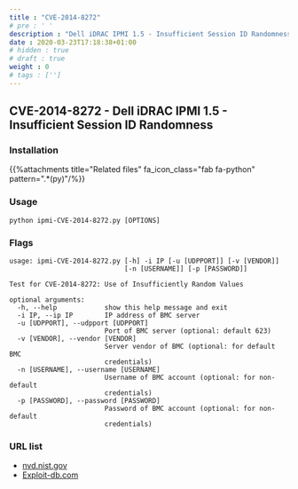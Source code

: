 ```yaml
---
title : "CVE-2014-8272"
# pre : ' '
description : "Dell iDRAC IPMI 1.5 - Insufficient Session ID Randomness."
date : 2020-03-23T17:18:38+01:00
# hidden : true
# draft : true
weight : 0
# tags : ['']
---
```


## CVE-2014-8272 - Dell iDRAC IPMI 1.5 - Insufficient Session ID Randomness

### Installation

{{%attachments title="Related files" fa_icon_class="fab fa-python" pattern=".*(py)"/%}}

### Usage

```plain
python ipmi-CVE-2014-8272.py [OPTIONS]
```

### Flags

```plain
usage: ipmi-CVE-2014-8272.py [-h] -i IP [-u [UDPPORT]] [-v [VENDOR]]
                             [-n [USERNAME]] [-p [PASSWORD]]

Test for CVE-2014-8272: Use of Insufficiently Random Values

optional arguments:
  -h, --help            show this help message and exit
  -i IP, --ip IP        IP address of BMC server
  -u [UDPPORT], --udpport [UDPPORT]
                        Port of BMC server (optional: default 623)
  -v [VENDOR], --vendor [VENDOR]
                        Server vendor of BMC (optional: for default BMC
                        credentials)
  -n [USERNAME], --username [USERNAME]
                        Username of BMC account (optional: for non-default
                        credentials)
  -p [PASSWORD], --password [PASSWORD]
                        Password of BMC account (optional: for non-default
                        credentials)
```

### URL list

* [nvd.nist.gov](https://nvd.nist.gov/vuln/detail/CVE-2014-8272)
* [Exploit-db.com](https://www.exploit-db.com/exploits/35770)
